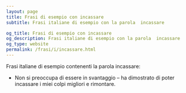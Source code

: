 ```yaml
---
layout: page
title: Frasi di esempio con incassare 
subtitle: Frasi italiane di esempio con la parola  incassare

og_title: Frasi di esempio con incassare 
og_description: Frasi italiane di esempio con la parola  incassare
og_type: website
permalink: /frasi/i/incassare.html
---
```


Frasi italiane di esempio contenenti la parola incassare:


- Non si preoccupa di essere in svantaggio – ha dimostrato di poter incassare i miei colpi migliori e rimontare.
